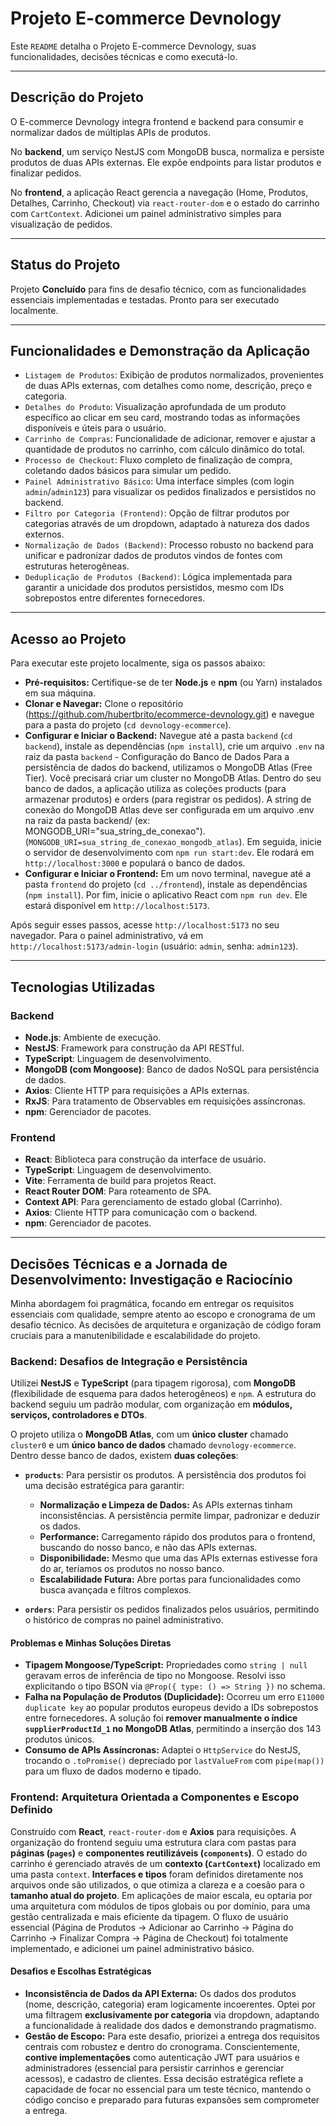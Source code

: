 # Projeto E-commerce Devnology

Este `README` detalha o Projeto E-commerce Devnology, suas funcionalidades, decisões técnicas e como executá-lo.

---

## Descrição do Projeto

O E-commerce Devnology integra frontend e backend para consumir e normalizar dados de múltiplas APIs de produtos.

No **backend**, um serviço NestJS com MongoDB busca, normaliza e persiste produtos de duas APIs externas. Ele expõe endpoints para listar produtos e finalizar pedidos.

No **frontend**, a aplicação React gerencia a navegação (Home, Produtos, Detalhes, Carrinho, Checkout) via `react-router-dom` e o estado do carrinho com `CartContext`. Adicionei um painel administrativo simples para visualização de pedidos.

---

## Status do Projeto

Projeto **Concluído** para fins de desafio técnico, com as funcionalidades essenciais implementadas e testadas. Pronto para ser executado localmente.

---

## Funcionalidades e Demonstração da Aplicação

* `Listagem de Produtos`: Exibição de produtos normalizados, provenientes de duas APIs externas, com detalhes como nome, descrição, preço e categoria.
* `Detalhes do Produto`: Visualização aprofundada de um produto específico ao clicar em seu card, mostrando todas as informações disponíveis e úteis para o usuário.
* `Carrinho de Compras`: Funcionalidade de adicionar, remover e ajustar a quantidade de produtos no carrinho, com cálculo dinâmico do total.
* `Processo de Checkout`: Fluxo completo de finalização de compra, coletando dados básicos para simular um pedido.
* `Painel Administrativo Básico`: Uma interface simples (com login `admin`/`admin123`) para visualizar os pedidos finalizados e persistidos no backend.
* `Filtro por Categoria (Frontend)`: Opção de filtrar produtos por categorias através de um dropdown, adaptado à natureza dos dados externos.
* `Normalização de Dados (Backend)`: Processo robusto no backend para unificar e padronizar dados de produtos vindos de fontes com estruturas heterogêneas.
* `Deduplicação de Produtos (Backend)`: Lógica implementada para garantir a unicidade dos produtos persistidos, mesmo com IDs sobrepostos entre diferentes fornecedores.

---

## Acesso ao Projeto

Para executar este projeto localmente, siga os passos abaixo:

* **Pré-requisitos:** Certifique-se de ter **Node.js** e **npm** (ou Yarn) instalados em sua máquina.
* **Clonar e Navegar:** Clone o repositório (https://github.com/hubertbrito/ecommerce-devnology.git) e navegue para a pasta do projeto (`cd devnology-ecommerce`).
* **Configurar e Iniciar o Backend:** Navegue até a pasta `backend` (`cd backend`), instale as dependências (`npm install`), crie um arquivo `.env` na raiz da pasta `backend` - Configuração do Banco de Dados
Para a persistência de dados do backend, utilizamos o MongoDB Atlas (Free Tier).
Você precisará criar um cluster no MongoDB Atlas. Dentro do seu banco de dados, a aplicação utiliza as coleções products (para armazenar produtos) e orders (para registrar os pedidos).
A string de conexão do MongoDB Atlas deve ser configurada em um arquivo .env na raiz da pasta backend/ (ex: MONGODB_URI="sua_string_de_conexao").(`MONGODB_URI=sua_string_de_conexao_mongodb_atlas`). Em seguida, inicie o servidor de desenvolvimento com `npm run start:dev`. Ele rodará em `http://localhost:3000` e populará o banco de dados.
* **Configurar e Iniciar o Frontend:** Em um novo terminal, navegue até a pasta `frontend` do projeto (`cd ../frontend`), instale as dependências (`npm install`). Por fim, inicie o aplicativo React com `npm run dev`. Ele estará disponível em `http://localhost:5173`.

Após seguir esses passos, acesse `http://localhost:5173` no seu navegador. Para o painel administrativo, vá em `http://localhost:5173/admin-login` (usuário: `admin`, senha: `admin123`).

---

## Tecnologias Utilizadas

### Backend

* **Node.js**: Ambiente de execução.
* **NestJS**: Framework para construção da API RESTful.
* **TypeScript**: Linguagem de desenvolvimento.
* **MongoDB (com Mongoose)**: Banco de dados NoSQL para persistência de dados.
* **Axios**: Cliente HTTP para requisições a APIs externas.
* **RxJS**: Para tratamento de Observables em requisições assíncronas.
* **npm**: Gerenciador de pacotes.

### Frontend

* **React**: Biblioteca para construção da interface de usuário.
* **TypeScript**: Linguagem de desenvolvimento.
* **Vite**: Ferramenta de build para projetos React.
* **React Router DOM**: Para roteamento de SPA.
* **Context API**: Para gerenciamento de estado global (Carrinho).
* **Axios**: Cliente HTTP para comunicação com o backend.
* **npm**: Gerenciador de pacotes.

---

## Decisões Técnicas e a Jornada de Desenvolvimento: Investigação e Raciocínio

Minha abordagem foi pragmática, focando em entregar os requisitos essenciais com qualidade, sempre atento ao escopo e cronograma de um desafio técnico. As decisões de arquitetura e organização de código foram cruciais para a manutenibilidade e escalabilidade do projeto.

### Backend: Desafios de Integração e Persistência

Utilizei **NestJS** e **TypeScript** (para tipagem rigorosa), com **MongoDB** (flexibilidade de esquema para dados heterogêneos) e `npm`. A estrutura do backend seguiu um padrão modular, com organização em **módulos, serviços, controladores e DTOs**.

O projeto utiliza o **MongoDB Atlas**, com um **único cluster** chamado `cluster0` e um **único banco de dados** chamado `devnology-ecommerce`. Dentro desse banco de dados, existem **duas coleções**:

* **`products`**: Para persistir os produtos. A persistência dos produtos foi uma decisão estratégica para garantir:

    * **Normalização e Limpeza de Dados:** As APIs externas tinham inconsistências. A persistência permite limpar, padronizar e deduzir os dados.
    * **Performance:** Carregamento rápido dos produtos para o frontend, buscando do nosso banco, e não das APIs externas.
    * **Disponibilidade:** Mesmo que uma das APIs externas estivesse fora do ar, teríamos os produtos no nosso banco.
    * **Escalabilidade Futura:** Abre portas para funcionalidades como busca avançada e filtros complexos.
* **`orders`**: Para persistir os pedidos finalizados pelos usuários, permitindo o histórico de compras no painel administrativo.

#### Problemas e Minhas Soluções Diretas

* **Tipagem Mongoose/TypeScript:** Propriedades como `string | null` geravam erros de inferência de tipo no Mongoose. Resolvi isso explicitando o tipo BSON via `@Prop({ type: () => String })` no schema.
* **Falha na População de Produtos (Duplicidade):** Ocorreu um erro `E11000 duplicate key` ao popular produtos europeus devido a IDs sobrepostos entre fornecedores. A solução foi **remover manualmente o índice `supplierProductId_1` no MongoDB Atlas**, permitindo a inserção dos 143 produtos únicos.
* **Consumo de APIs Assíncronas:** Adaptei o `HttpService` do NestJS, trocando o `.toPromise()` depreciado por `lastValueFrom` com `pipe(map())` para um fluxo de dados moderno e tipado.

### Frontend: Arquitetura Orientada a Componentes e Escopo Definido

Construído com **React**, `react-router-dom` e **Axios** para requisições. A organização do frontend seguiu uma estrutura clara com pastas para **páginas (`pages`)** e **componentes reutilizáveis (`components`)**. O estado do carrinho é gerenciado através de um **contexto (`CartContext`)** localizado em uma pasta `context`. **Interfaces e tipos** foram definidos diretamente nos arquivos onde são utilizados, o que otimiza a clareza e a coesão para o **tamanho atual do projeto**. Em aplicações de maior escala, eu optaria por uma arquitetura com módulos de tipos globais ou por domínio, para uma gestão centralizada e mais eficiente da tipagem. O fluxo de usuário essencial (Página de Produtos -> Adicionar ao Carrinho -> Página do Carrinho -> Finalizar Compra -> Página de Checkout) foi totalmente implementado, e adicionei um painel administrativo básico.

#### Desafios e Escolhas Estratégicas

* **Inconsistência de Dados da API Externa:** Os dados dos produtos (nome, descrição, categoria) eram logicamente incoerentes. Optei por uma filtragem **exclusivamente por categoria** via dropdown, adaptando a funcionalidade à realidade dos dados e demonstrando pragmatismo.
* **Gestão de Escopo:** Para este desafio, priorizei a entrega dos requisitos centrais com robustez e dentro do cronograma. Conscientemente, **contive implementações** como autenticação JWT para usuários e administradores (essencial para persistir carrinhos e gerenciar acessos), e cadastro de clientes. Essa decisão estratégica reflete a capacidade de focar no essencial para um teste técnico, mantendo o código conciso e preparado para futuras expansões sem comprometer a entrega.
